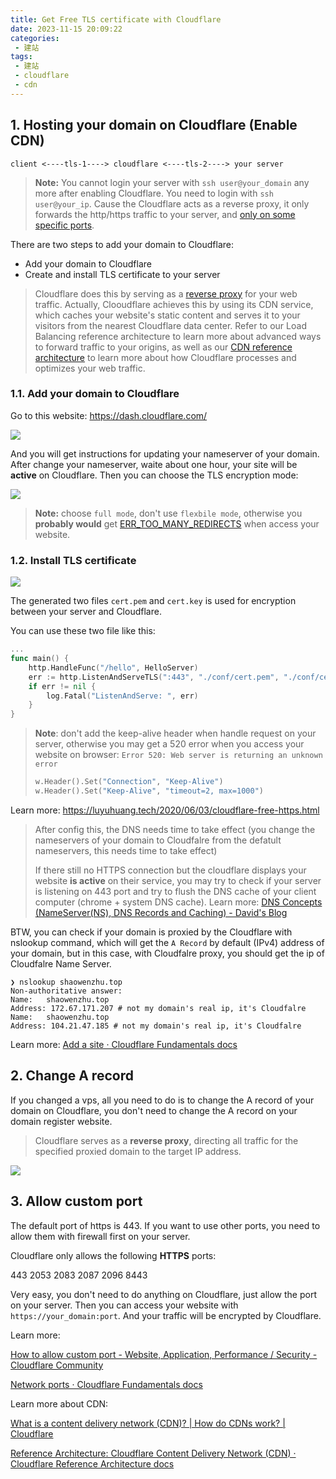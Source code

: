 ```yaml
---
title: Get Free TLS certificate with Cloudflare
date: 2023-11-15 20:09:22
categories:
 - 建站
tags:
 - 建站
 - cloudflare
 - cdn
---
```


## 1. Hosting your domain on Cloudflare (Enable CDN)

```
client <----tls-1----> cloudflare <----tls-2----> your server
```

> **Note:** You cannot login your server with `ssh user@your_domain` any more after enabling Cloudflare. You need to login with `ssh user@your_ip`. Cause the Cloudflare acts as a reverse proxy, it only forwards the http/https traffic to your server, and [only on some specific ports](https://developers.cloudflare.com/fundamentals/reference/network-ports/). 

There are two steps to add your domain to Cloudflare:

- Add your domain to Cloudflare
- Create and install TLS certificate to your server

> Cloudflare does this by serving as a [reverse proxy](https://www.cloudflare.com/learning/cdn/glossary/reverse-proxy/) for your web traffic. Actually, Clooudflare achieves this by using its CDN service, which caches your website's static content and serves it to your visitors from the nearest Cloudflare data center.
> Refer to our Load Balancing reference architecture to learn more about advanced ways to forward traffic to your origins, as well as our [CDN reference architecture](https://developers.cloudflare.com/reference-architecture/architectures/cdn/) to learn more about how Cloudflare processes and optimizes your web traffic.

### 1.1. Add your domain to Cloudflare

Go to this website: https://dash.cloudflare.com/

![](https://pub-2a6758f3b2d64ef5bb71ba1601101d35.r2.dev/blogs/2024/08/5ec8185791f488d73320ceadd0db79dc.png)

And you will get instructions for updating your nameserver of your domain. After change your nameserver, waite about one hour, your site will be **active** on Cloudflare. Then you can choose the TLS encryption mode:

![](https://pub-2a6758f3b2d64ef5bb71ba1601101d35.r2.dev/blogs/2024/08/3ff225afee4374761c3943c1c6ed009a.png)

> **Note:** choose `full mode`, don't use `flexbile mode`, otherwise you **probably would** get [ERR_TOO_MANY_REDIRECTS](https://developers.cloudflare.com/ssl/troubleshooting/too-many-redirects/) when access your website. 

### 1.2. Install TLS certificate

![](https://pub-2a6758f3b2d64ef5bb71ba1601101d35.r2.dev/blogs/2024/08/d3d8aa4e52defcc7961fe8fad4d3eb88.png)

The generated two files `cert.pem` and `cert.key` is used for encryption between your server and Cloudflare. 

You can use these two file like this:

```go
... 
func main() {
    http.HandleFunc("/hello", HelloServer)
    err := http.ListenAndServeTLS(":443", "./conf/cert.pem", "./conf/cert.key", nil)
    if err != nil {
        log.Fatal("ListenAndServe: ", err)
    }
}
```

> **Note**: don't add the keep-alive header when handle request on your server, otherwise you may get a 520 error when you access your website on browser: `Error 520: Web server is returning an unknown error` 
>
> ```go
> w.Header().Set("Connection", "Keep-Alive")
> w.Header().Set("Keep-Alive", "timeout=2, max=1000")
> ```

Learn more: https://luyuhuang.tech/2020/06/03/cloudflare-free-https.html

> After config this, the DNS needs time to take effect (you change the nameservers of your domain to Cloudfalre from the defatult nameservers, this needs time to take effect) 
>
> If there still no HTTPS connection but the cloudflare displays your website **is active** on their service, you may try to check if your server is listening on 443 port and try to flush the DNS cache of your client computer (chrome + system DNS cache). Learn more: [DNS Concepts (NameServer(NS), DNS Records and Caching) - David's Blog](https://davidzhu.xyz/post/networking/002-dns-basics/)

BTW, you can check if your domain is proxied by the Cloudflare with nslookup command, which will get the `A Record` by default (IPv4) address of your domain, but in this case, with Cloudfalre proxy, you should get the ip of Cloudfalre Name Server. 

```shell
❯ nslookup shaowenzhu.top
Non-authoritative answer:
Name:	shaowenzhu.top
Address: 172.67.171.207 # not my domain's real ip, it's Cloudfalre
Name:	shaowenzhu.top
Address: 104.21.47.185 # not my domain's real ip, it's Cloudfalre

```

Learn more: [Add a site · Cloudflare Fundamentals docs](https://developers.cloudflare.com/fundamentals/setup/account-setup/add-site/)

## 2. Change A record

If you changed a vps, all you need to do is to change the A record of your domain on Cloudflare, you don't need to change the A record on your domain register website.

> Cloudflare serves as a **reverse proxy**, directing all traffic for the specified proxied domain to the target IP address.

![](https://pub-2a6758f3b2d64ef5bb71ba1601101d35.r2.dev/blogs/2024/08/af17da33f67f363301b8d14cf87428ea.png)

## 3. Allow custom port

The default port of https is 443. If you want to use other ports, you need to allow them with firewall first on your server.

Cloudflare only allows the following **HTTPS** ports:

443
2053
2083
2087
2096
8443

Very easy, you don't need to do anything on Cloudflare, just allow the port on your server. Then you can access your website with `https://your_domain:port`. And your traffic will be encrypted by Cloudflare. 

Learn more:

[How to allow custom port - Website, Application, Performance / Security - Cloudflare Community](https://community.cloudflare.com/t/how-to-allow-custom-port/175855)

[Network ports · Cloudflare Fundamentals docs](https://developers.cloudflare.com/fundamentals/reference/network-ports/)

Learn more about CDN: 

[What is a content delivery network (CDN)? | How do CDNs work? | Cloudflare](https://www.cloudflare.com/learning/cdn/what-is-a-cdn/)

[Reference Architecture: Cloudflare Content Delivery Network (CDN) · Cloudflare Reference Architecture docs](https://developers.cloudflare.com/reference-architecture/architectures/cdn/)